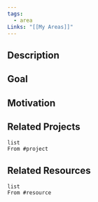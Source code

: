 ```yaml
---
tags:
  - area
Links: "[[My Areas]]"
---
```

## Description

## Goal

## Motivation

## Related Projects

```dataview
list
From #project
```

## Related Resources

```dataview
list
From #resource
```